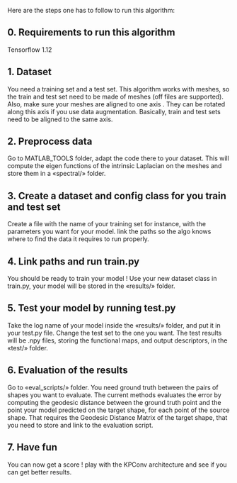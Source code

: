 Here are the steps one has to follow to run this algorithm:

## 0. Requirements to run this algorithm
Tensorflow 1.12

## 1. Dataset
You need a training set and a test set. This algorithm works with meshes, so the train and test set need to be made of meshes (off files are supported).
Also, make sure your meshes are aligned to one axis . They can be rotated along this axis if you use data augmentation.
Basically, train and test sets need to be aligned to the same axis.

## 2. Preprocess data
Go to MATLAB_TOOLS folder, adapt the code there to your dataset.
This will compute the eigen functions of the intrinsic Laplacian on the meshes and store them in a «spectral/» folder.

## 3. Create a dataset and config class for you train and test set
Create a file with the name of your training set for instance, with the parameters you want for your model. link the paths so the algo knows where to find the data it requires to run properly.

## 4. Link paths and run train.py
You should be ready to train your model ! Use your new dataset class in train.py, your model will be stored in the «results/» folder.

## 5. Test your model by running test.py
Take the log name of your model inside the «results/» folder, and put it in your test.py file. Change the test set to the one you want. The test results will be .npy files, storing the functional maps, and output descriptors, in the «test/» folder.

## 6. Evaluation of the results
Go to «eval_scripts/» folder. You need ground truth between the pairs of shapes you want to evaluate. The current methods evaluates the error by computing the geodesic distance between the ground truth point and the point your model predicted on the target shape, for each point of the source shape. That requires the Geodesic Distance Matrix of the target shape, that you need to store and link to the evaluation script.

## 7. Have fun
You can now get a score ! play with the KPConv architecture and see if you can get better results.
